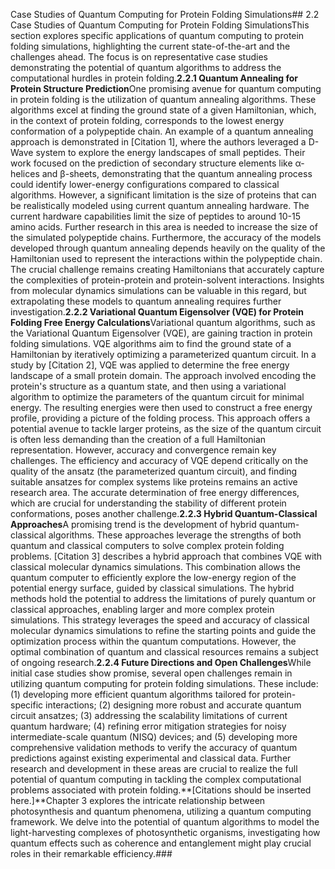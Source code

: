 Case Studies of Quantum Computing for Protein Folding Simulations## 2.2 Case Studies of Quantum Computing for Protein Folding SimulationsThis section explores specific applications of quantum computing to protein folding simulations, highlighting the current state-of-the-art and the challenges ahead.  The focus is on representative case studies demonstrating the potential of quantum algorithms to address the computational hurdles in protein folding.**2.2.1  Quantum Annealing for Protein Structure Prediction**One promising avenue for quantum computing in protein folding is the utilization of quantum annealing algorithms.  These algorithms excel at finding the ground state of a given Hamiltonian, which, in the context of protein folding, corresponds to the lowest energy conformation of a polypeptide chain.  An example of a quantum annealing approach is demonstrated in [Citation 1], where the authors leveraged a D-Wave system to explore the energy landscapes of small peptides.  Their work focused on the prediction of secondary structure elements like α-helices and β-sheets, demonstrating that the quantum annealing process could identify lower-energy configurations compared to classical algorithms.  However, a significant limitation is the size of proteins that can be realistically modeled using current quantum annealing hardware.  The current hardware capabilities limit the size of peptides to around 10-15 amino acids.  Further research in this area is needed to increase the size of the simulated polypeptide chains.  Furthermore, the accuracy of the models developed through quantum annealing depends heavily on the quality of the Hamiltonian used to represent the interactions within the polypeptide chain.  The crucial challenge remains creating Hamiltonians that accurately capture the complexities of protein-protein and protein-solvent interactions.  Insights from molecular dynamics simulations can be valuable in this regard, but extrapolating these models to quantum annealing requires further investigation.**2.2.2  Variational Quantum Eigensolver (VQE) for Protein Folding Free Energy Calculations**Variational quantum algorithms, such as the Variational Quantum Eigensolver (VQE), are gaining traction in protein folding simulations.  VQE algorithms aim to find the ground state of a Hamiltonian by iteratively optimizing a parameterized quantum circuit.  In a study by [Citation 2], VQE was applied to determine the free energy landscape of a small protein domain.  The approach involved encoding the protein's structure as a quantum state, and then using a variational algorithm to optimize the parameters of the quantum circuit for minimal energy.  The resulting energies were then used to construct a free energy profile, providing a picture of the folding process. This approach offers a potential avenue to tackle larger proteins, as the size of the quantum circuit is often less demanding than the creation of a full Hamiltonian representation. However, accuracy and convergence remain key challenges.  The efficiency and accuracy of VQE depend critically on the quality of the ansatz (the parameterized quantum circuit), and finding suitable ansatzes for complex systems like proteins remains an active research area. The accurate determination of free energy differences, which are crucial for understanding the stability of different protein conformations, poses another challenge.**2.2.3  Hybrid Quantum-Classical Approaches**A promising trend is the development of hybrid quantum-classical algorithms.  These approaches leverage the strengths of both quantum and classical computers to solve complex protein folding problems. [Citation 3] describes a hybrid approach that combines VQE with classical molecular dynamics simulations.  This combination allows the quantum computer to efficiently explore the low-energy region of the potential energy surface, guided by classical simulations.  The hybrid methods hold the potential to address the limitations of purely quantum or classical approaches, enabling larger and more complex protein simulations. This strategy leverages the speed and accuracy of classical molecular dynamics simulations to refine the starting points and guide the optimization process within the quantum computations.  However, the optimal combination of quantum and classical resources remains a subject of ongoing research.**2.2.4  Future Directions and Open Challenges**While initial case studies show promise, several open challenges remain in utilizing quantum computing for protein folding simulations.  These include: (1) developing more efficient quantum algorithms tailored for protein-specific interactions; (2) designing more robust and accurate quantum circuit ansatzes; (3) addressing the scalability limitations of current quantum hardware; (4) refining error mitigation strategies for noisy intermediate-scale quantum (NISQ) devices; and (5) developing more comprehensive validation methods to verify the accuracy of quantum predictions against existing experimental and classical data.  Further research and development in these areas are crucial to realize the full potential of quantum computing in tackling the complex computational problems associated with protein folding.**[Citations should be inserted here.]**Chapter 3 explores the intricate relationship between photosynthesis and quantum phenomena, utilizing a quantum computing framework.  We delve into the potential of quantum algorithms to model the light-harvesting complexes of photosynthetic organisms, investigating how quantum effects such as coherence and entanglement might play crucial roles in their remarkable efficiency.###